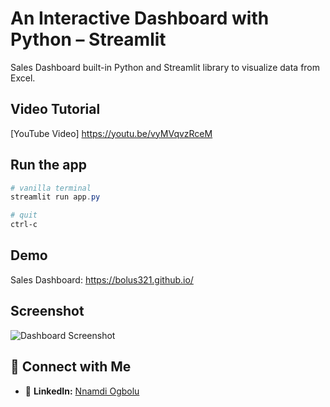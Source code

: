 
# An Interactive Dashboard with Python – Streamlit

Sales Dashboard built-in Python and Streamlit library to visualize data from Excel.

## Video Tutorial
[YouTube Video] https://youtu.be/vyMVqvzRceM

## Run the app
```Powershell
# vanilla terminal
streamlit run app.py

# quit
ctrl-c
```

## Demo
Sales Dashboard: https://bolus321.github.io/

## Screenshot
![Dashboard Screenshot](./Dashboard_Sample.png)


## 🤝 Connect with Me
- 💼 **LinkedIn:** [Nnamdi Ogbolu](https://www.linkedin.com/in/tonyogbolu)


